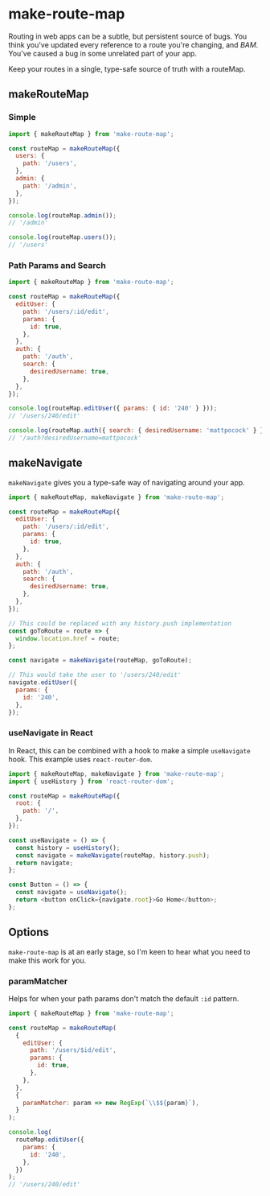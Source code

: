# make-route-map

Routing in web apps can be a subtle, but persistent source of bugs. You think you've updated every reference to a route you're changing, and _BAM_. You've caused a bug in some unrelated part of your app.

Keep your routes in a single, type-safe source of truth with a routeMap.

## makeRouteMap

### Simple

```js
import { makeRouteMap } from 'make-route-map';

const routeMap = makeRouteMap({
  users: {
    path: '/users',
  },
  admin: {
    path: '/admin',
  },
});

console.log(routeMap.admin());
// '/admin'

console.log(routeMap.users());
// '/users'
```

### Path Params and Search

```js
import { makeRouteMap } from 'make-route-map';

const routeMap = makeRouteMap({
  editUser: {
    path: '/users/:id/edit',
    params: {
      id: true,
    },
  },
  auth: {
    path: '/auth',
    search: {
      desiredUsername: true,
    },
  },
});

console.log(routeMap.editUser({ params: { id: '240' } }));
// '/users/240/edit'

console.log(routeMap.auth({ search: { desiredUsername: 'mattpocock' } }));
// '/auth?desiredUsername=mattpocock'
```

## makeNavigate

`makeNavigate` gives you a type-safe way of navigating around your app.

```js
import { makeRouteMap, makeNavigate } from 'make-route-map';

const routeMap = makeRouteMap({
  editUser: {
    path: '/users/:id/edit',
    params: {
      id: true,
    },
  },
  auth: {
    path: '/auth',
    search: {
      desiredUsername: true,
    },
  },
});

// This could be replaced with any history.push implementation
const goToRoute = route => {
  window.location.href = route;
};

const navigate = makeNavigate(routeMap, goToRoute);

// This would take the user to '/users/240/edit'
navigate.editUser({
  params: {
    id: '240',
  },
});
```

### useNavigate in React

In React, this can be combined with a hook to make a simple `useNavigate` hook. This example uses `react-router-dom`.

```js
import { makeRouteMap, makeNavigate } from 'make-route-map';
import { useHistory } from 'react-router-dom';

const routeMap = makeRouteMap({
  root: {
    path: '/',
  },
});

const useNavigate = () => {
  const history = useHistory();
  const navigate = makeNavigate(routeMap, history.push);
  return navigate;
};

const Button = () => {
  const navigate = useNavigate();
  return <button onClick={navigate.root}>Go Home</button>;
};
```

## Options

`make-route-map` is at an early stage, so I'm keen to hear what you need to make this work for you.

### paramMatcher

Helps for when your path params don't match the default `:id` pattern.

```js
import { makeRouteMap } from 'make-route-map';

const routeMap = makeRouteMap(
  {
    editUser: {
      path: '/users/$id/edit',
      params: {
        id: true,
      },
    },
  },
  {
    paramMatcher: param => new RegExp(`\\$${param}`),
  }
);

console.log(
  routeMap.editUser({
    params: {
      id: '240',
    },
  })
);
// '/users/240/edit'
```
